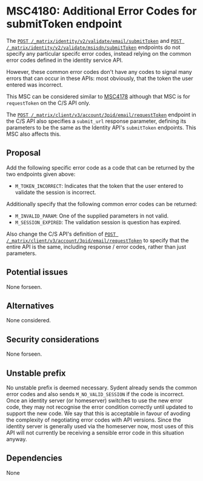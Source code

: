 # MSC4180: Additional Error Codes for submitToken endpoint

The [`POST /_matrix/identity/v2/validate/email/submitToken`](https://spec.matrix.org/v1.11/identity-service-api/#post_matrixidentityv2validateemailsubmittoken)
and [`POST /_matrix/identity/v2/validate/msisdn/submitToken`](https://spec.matrix.org/v1.11/identity-service-api/#post_matrixidentityv2validatemsisdnsubmittoken)
endpoints do not specify any particular specifc error codes, instead relying on the common error codes defined in the
identity service API.

However, these common error codes don't have any codes to signal many errors that can occur in these
APIs: most obviously, that the token the user entered was incorrect.

This MSC can be considered similar to [MSC4178](https://github.com/matrix-org/matrix-spec-proposals/pull/4178)
although that MSC is for `requestToken` on the C/S API only.

The [`POST /_matrix/client/v3/account/3pid/email/requestToken`](https://spec.matrix.org/v1.11/client-server-api/#post_matrixclientv3account3pidemailrequesttoken) endpoint in the C/S API also specifies a `submit_url` response parameter, defining its parameters to
be the same as the Identity API's `submitToken` endpoints. This MSC also affects this.

## Proposal

Add the following specific error code as a code that can be returned by the two endpoints given above:
 * `M_TOKEN_INCORRECT`: Indicates that the token that the user entered to validate the session is incorrect.

Additionally specify that the following common error codes can be returned:
 * `M_INVALID_PARAM`: One of the supplied parameters in not valid.
 * `M_SESSION_EXPIRED`: The validation session is question has expired.

Also change the C/S API's definition of [`POST /_matrix/client/v3/account/3pid/email/requestToken`](https://spec.matrix.org/v1.11/client-server-api/#post_matrixclientv3account3pidemailrequesttoken)
to specify that the entire API is the same, including response / error codes, rather than just parameters.

## Potential issues

None forseen.

## Alternatives

None considered.

## Security considerations

None forseen.

## Unstable prefix

No unstable prefix is deemed necessary. Sydent already sends the common error codes and also sends
`M_NO_VALID_SESSION` if the code is incorrect. Once an identity server (or homeserver) switches to
use the new error code, they may not recognise the error condition correctly until updated to support
the new code. We say that this is acceptable in favour of avoding the complexity of negotiating error
codes with API versions. Since the identity server is generally used via the homeserver now, most
uses of this API will not currently be receiving a sensible error code in this situation anyway.

## Dependencies

None

